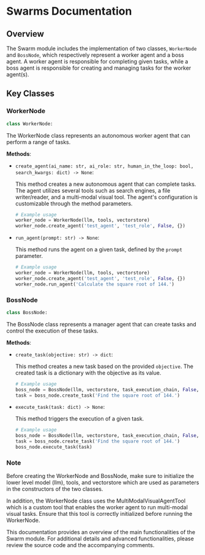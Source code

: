 # Swarms Documentation

## Overview
The Swarm module includes the implementation of two classes, `WorkerNode` and `BossNode`, which respectively represent a worker agent and a boss agent. A worker agent is responsible for completing given tasks, while a boss agent is responsible for creating and managing tasks for the worker agent(s).

## Key Classes

### WorkerNode
```python
class WorkerNode:
```

The WorkerNode class represents an autonomous worker agent that can perform a range of tasks.

__Methods__:

- `create_agent(ai_name: str, ai_role: str, human_in_the_loop: bool, search_kwargs: dict) -> None`:

    This method creates a new autonomous agent that can complete tasks. The agent utilizes several tools such as search engines, a file writer/reader, and a multi-modal visual tool. 
    The agent's configuration is customizable through the method parameters. 

    ```python
    # Example usage
    worker_node = WorkerNode(llm, tools, vectorstore)
    worker_node.create_agent('test_agent', 'test_role', False, {})
    ```

- `run_agent(prompt: str) -> None`:

    This method runs the agent on a given task, defined by the `prompt` parameter.

    ```python
    # Example usage
    worker_node = WorkerNode(llm, tools, vectorstore)
    worker_node.create_agent('test_agent', 'test_role', False, {})
    worker_node.run_agent('Calculate the square root of 144.')
    ```

### BossNode
```python
class BossNode:
```

The BossNode class represents a manager agent that can create tasks and control the execution of these tasks.

__Methods__:

- `create_task(objective: str) -> dict`:

    This method creates a new task based on the provided `objective`. The created task is a dictionary with the objective as its value.

    ```python
    # Example usage
    boss_node = BossNode(llm, vectorstore, task_execution_chain, False, 3)
    task = boss_node.create_task('Find the square root of 144.')
    ```

- `execute_task(task: dict) -> None`:

    This method triggers the execution of a given task.

    ```python
    # Example usage
    boss_node = BossNode(llm, vectorstore, task_execution_chain, False, 3)
    task = boss_node.create_task('Find the square root of 144.')
    boss_node.execute_task(task)
    ```

### Note

Before creating the WorkerNode and BossNode, make sure to initialize the lower level model (llm), tools, and vectorstore which are used as parameters in the constructors of the two classes.

In addition, the WorkerNode class uses the MultiModalVisualAgentTool which is a custom tool that enables the worker agent to run multi-modal visual tasks. Ensure that this tool is correctly initialized before running the WorkerNode.

This documentation provides an overview of the main functionalities of the Swarm module. For additional details and advanced functionalities, please review the source code and the accompanying comments.
